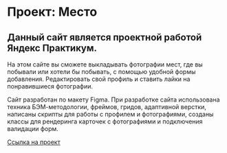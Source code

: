 # Проект: Место

## Данный сайт является проектной работой Яндекс Практикум.

На этом сайте вы сможете выкладывать фотографии мест, где вы побывали или хотели бы побывать, с помощью удобной формы добавления. Редактировать свой профиль и ставить лайки на понравившиеся фотографии.

Сайт разработан по макету Figma. При разработке сайта использована техника БЭМ-методологии, фреймов, гридов, адаптивной верстки, написаны скрипты для работы с профилем и фотографиями, созданы классы для рендеринга карточек с фотографиями и подключения валидации форм.

[Ссылка на проект](https://balaishka.github.io/mesto/)
